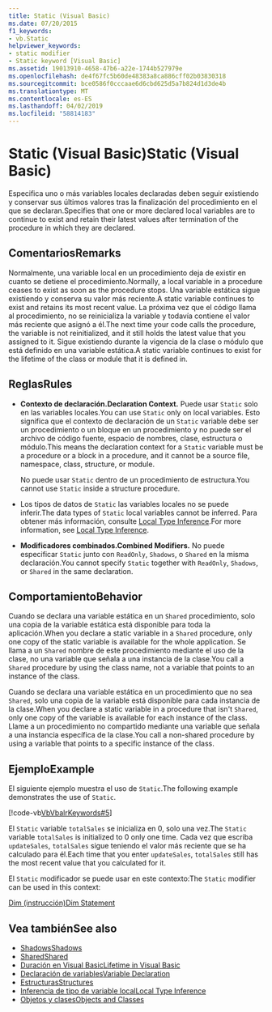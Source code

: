 ```yaml
---
title: Static (Visual Basic)
ms.date: 07/20/2015
f1_keywords:
- vb.Static
helpviewer_keywords:
- static modifier
- Static keyword [Visual Basic]
ms.assetid: 19013910-4658-47b6-a22e-1744b527979e
ms.openlocfilehash: de4f67fc5b60de48383a8ca886cff02b03830318
ms.sourcegitcommit: bce0586f0cccaae6d6cbd625d5a7b824d1d3de4b
ms.translationtype: MT
ms.contentlocale: es-ES
ms.lasthandoff: 04/02/2019
ms.locfileid: "58814183"
---
```

# <a name="static-visual-basic"></a><span data-ttu-id="e761c-102">Static (Visual Basic)</span><span class="sxs-lookup"><span data-stu-id="e761c-102">Static (Visual Basic)</span></span>
<span data-ttu-id="e761c-103">Especifica uno o más variables locales declaradas deben seguir existiendo y conservar sus últimos valores tras la finalización del procedimiento en el que se declaran.</span><span class="sxs-lookup"><span data-stu-id="e761c-103">Specifies that one or more declared local variables are to continue to exist and retain their latest values after termination of the procedure in which they are declared.</span></span>  
  
## <a name="remarks"></a><span data-ttu-id="e761c-104">Comentarios</span><span class="sxs-lookup"><span data-stu-id="e761c-104">Remarks</span></span>  
 <span data-ttu-id="e761c-105">Normalmente, una variable local en un procedimiento deja de existir en cuanto se detiene el procedimiento.</span><span class="sxs-lookup"><span data-stu-id="e761c-105">Normally, a local variable in a procedure ceases to exist as soon as the procedure stops.</span></span> <span data-ttu-id="e761c-106">Una variable estática sigue existiendo y conserva su valor más reciente.</span><span class="sxs-lookup"><span data-stu-id="e761c-106">A static variable continues to exist and retains its most recent value.</span></span> <span data-ttu-id="e761c-107">La próxima vez que el código llama al procedimiento, no se reinicializa la variable y todavía contiene el valor más reciente que asignó a él.</span><span class="sxs-lookup"><span data-stu-id="e761c-107">The next time your code calls the procedure, the variable is not reinitialized, and it still holds the latest value that you assigned to it.</span></span> <span data-ttu-id="e761c-108">Sigue existiendo durante la vigencia de la clase o módulo que está definido en una variable estática.</span><span class="sxs-lookup"><span data-stu-id="e761c-108">A static variable continues to exist for the lifetime of the class or module that it is defined in.</span></span>  
  
## <a name="rules"></a><span data-ttu-id="e761c-109">Reglas</span><span class="sxs-lookup"><span data-stu-id="e761c-109">Rules</span></span>  
  
-   <span data-ttu-id="e761c-110">**Contexto de declaración.**</span><span class="sxs-lookup"><span data-stu-id="e761c-110">**Declaration Context.**</span></span> <span data-ttu-id="e761c-111">Puede usar `Static` solo en las variables locales.</span><span class="sxs-lookup"><span data-stu-id="e761c-111">You can use `Static` only on local variables.</span></span> <span data-ttu-id="e761c-112">Esto significa que el contexto de declaración de un `Static` variable debe ser un procedimiento o un bloque en un procedimiento y no puede ser el archivo de código fuente, espacio de nombres, clase, estructura o módulo.</span><span class="sxs-lookup"><span data-stu-id="e761c-112">This means the declaration context for a `Static` variable must be a procedure or a block in a procedure, and it cannot be a source file, namespace, class, structure, or module.</span></span>  
  
     <span data-ttu-id="e761c-113">No puede usar `Static` dentro de un procedimiento de estructura.</span><span class="sxs-lookup"><span data-stu-id="e761c-113">You cannot use `Static` inside a structure procedure.</span></span>  
  
-   <span data-ttu-id="e761c-114">Los tipos de datos de `Static` las variables locales no se puede inferir.</span><span class="sxs-lookup"><span data-stu-id="e761c-114">The data types of `Static` local variables cannot be inferred.</span></span> <span data-ttu-id="e761c-115">Para obtener más información, consulte [Local Type Inference](../../../visual-basic/programming-guide/language-features/variables/local-type-inference.md).</span><span class="sxs-lookup"><span data-stu-id="e761c-115">For more information, see [Local Type Inference](../../../visual-basic/programming-guide/language-features/variables/local-type-inference.md).</span></span>  
  
-   <span data-ttu-id="e761c-116">**Modificadores combinados.**</span><span class="sxs-lookup"><span data-stu-id="e761c-116">**Combined Modifiers.**</span></span> <span data-ttu-id="e761c-117">No puede especificar `Static` junto con `ReadOnly`, `Shadows`, o `Shared` en la misma declaración.</span><span class="sxs-lookup"><span data-stu-id="e761c-117">You cannot specify `Static` together with `ReadOnly`, `Shadows`, or `Shared` in the same declaration.</span></span>  
  
## <a name="behavior"></a><span data-ttu-id="e761c-118">Comportamiento</span><span class="sxs-lookup"><span data-stu-id="e761c-118">Behavior</span></span>  
 <span data-ttu-id="e761c-119">Cuando se declara una variable estática en un `Shared` procedimiento, solo una copia de la variable estática está disponible para toda la aplicación.</span><span class="sxs-lookup"><span data-stu-id="e761c-119">When you declare a static variable in a `Shared` procedure, only one copy of the static variable is available for the whole application.</span></span> <span data-ttu-id="e761c-120">Se llama a un `Shared` nombre de este procedimiento mediante el uso de la clase, no una variable que señala a una instancia de la clase.</span><span class="sxs-lookup"><span data-stu-id="e761c-120">You call a `Shared` procedure by using the class name, not a variable that points to an instance of the class.</span></span>  
  
 <span data-ttu-id="e761c-121">Cuando se declara una variable estática en un procedimiento que no sea `Shared`, solo una copia de la variable está disponible para cada instancia de la clase.</span><span class="sxs-lookup"><span data-stu-id="e761c-121">When you declare a static variable in a procedure that isn't `Shared`, only one copy of the variable is available for each instance of the class.</span></span> <span data-ttu-id="e761c-122">Llame a un procedimiento no compartido mediante una variable que señala a una instancia específica de la clase.</span><span class="sxs-lookup"><span data-stu-id="e761c-122">You call a non-shared procedure by using a variable that points to a specific instance of the class.</span></span>  
  
## <a name="example"></a><span data-ttu-id="e761c-123">Ejemplo</span><span class="sxs-lookup"><span data-stu-id="e761c-123">Example</span></span>  
 <span data-ttu-id="e761c-124">El siguiente ejemplo muestra el uso de `Static`.</span><span class="sxs-lookup"><span data-stu-id="e761c-124">The following example demonstrates the use of `Static`.</span></span>  
  
 [!code-vb[VbVbalrKeywords#5](~/samples/snippets/visualbasic/VS_Snippets_VBCSharp/VbVbalrKeywords/VB/Class1.vb#5)]  
  
 <span data-ttu-id="e761c-125">El `Static` variable `totalSales` se inicializa en 0, solo una vez.</span><span class="sxs-lookup"><span data-stu-id="e761c-125">The `Static` variable `totalSales` is initialized to 0 only one time.</span></span> <span data-ttu-id="e761c-126">Cada vez que escriba `updateSales`, `totalSales` sigue teniendo el valor más reciente que se ha calculado para él.</span><span class="sxs-lookup"><span data-stu-id="e761c-126">Each time that you enter `updateSales`, `totalSales` still has the most recent value that you calculated for it.</span></span>  
  
 <span data-ttu-id="e761c-127">El `Static` modificador se puede usar en este contexto:</span><span class="sxs-lookup"><span data-stu-id="e761c-127">The `Static` modifier can be used in this context:</span></span>  
  
 [<span data-ttu-id="e761c-128">Dim (instrucción)</span><span class="sxs-lookup"><span data-stu-id="e761c-128">Dim Statement</span></span>](../../../visual-basic/language-reference/statements/dim-statement.md)  
  
## <a name="see-also"></a><span data-ttu-id="e761c-129">Vea también</span><span class="sxs-lookup"><span data-stu-id="e761c-129">See also</span></span>

- [<span data-ttu-id="e761c-130">Shadows</span><span class="sxs-lookup"><span data-stu-id="e761c-130">Shadows</span></span>](../../../visual-basic/language-reference/modifiers/shadows.md)
- [<span data-ttu-id="e761c-131">Shared</span><span class="sxs-lookup"><span data-stu-id="e761c-131">Shared</span></span>](../../../visual-basic/language-reference/modifiers/shared.md)
- [<span data-ttu-id="e761c-132">Duración en Visual Basic</span><span class="sxs-lookup"><span data-stu-id="e761c-132">Lifetime in Visual Basic</span></span>](../../../visual-basic/programming-guide/language-features/declared-elements/lifetime.md)
- [<span data-ttu-id="e761c-133">Declaración de variables</span><span class="sxs-lookup"><span data-stu-id="e761c-133">Variable Declaration</span></span>](../../../visual-basic/programming-guide/language-features/variables/variable-declaration.md)
- [<span data-ttu-id="e761c-134">Estructuras</span><span class="sxs-lookup"><span data-stu-id="e761c-134">Structures</span></span>](../../../visual-basic/programming-guide/language-features/data-types/structures.md)
- [<span data-ttu-id="e761c-135">Inferencia de tipo de variable local</span><span class="sxs-lookup"><span data-stu-id="e761c-135">Local Type Inference</span></span>](../../../visual-basic/programming-guide/language-features/variables/local-type-inference.md)
- [<span data-ttu-id="e761c-136">Objetos y clases</span><span class="sxs-lookup"><span data-stu-id="e761c-136">Objects and Classes</span></span>](../../../visual-basic/programming-guide/language-features/objects-and-classes/index.md)
